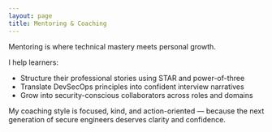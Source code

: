 ```yaml
---
layout: page
title: Mentoring & Coaching
---
```


Mentoring is where technical mastery meets personal growth.

I help learners:
- Structure their professional stories using STAR and power-of-three
- Translate DevSecOps principles into confident interview narratives
- Grow into security-conscious collaborators across roles and domains

My coaching style is focused, kind, and action-oriented — because the next generation of secure engineers deserves clarity and confidence.

